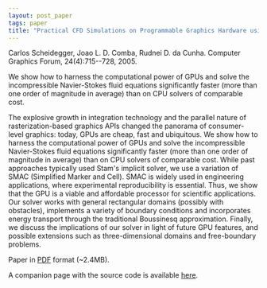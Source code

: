 ```yaml
---
layout: post_paper
tags: paper
title: "Practical CFD Simulations on Programmable Graphics Hardware using SMAC"
---
```


Carlos Scheidegger, Joao L. D. Comba, Rudnei D. da
Cunha. Computer Graphics Forum, 24(4):715--728, 2005.

We show how to harness the computational power of GPUs and
solve the incompressible Navier-Stokes fluid equations significantly
faster (more than one order of magnitude in average) than on CPU
solvers of comparable cost. 

The explosive growth in integration technology and the parallel nature
of rasterization-based graphics APIs changed the panorama of
consumer-level graphics: today, GPUs are cheap, fast and
ubiquitous. We show how to harness the computational power of GPUs and
solve the incompressible Navier-Stokes fluid equations significantly
faster (more than one order of magnitude in average) than on CPU
solvers of comparable cost. While past approaches typically used
Stam's implicit solver, we use a variation of SMAC (Simplified Marker
and Cell). SMAC is widely used in engineering applications, where
experimental reproducibility is essential. Thus, we show that the GPU
is a viable and affordable processor for scientific applications. Our
solver works with general rectangular domains (possibly with
obstacles), implements a variety of boundary conditions and
incorporates energy transport through the traditional Boussinesq
approximation. Finally, we discuss the implications of our solver in
light of future GPU features, and possible extensions such as
three-dimensional domains and free-boundary problems.

Paper in [PDF](http://www.sci.utah.edu/~cscheid/pubs/smac-cgf.pdf)
format (~2.4MB).

A companion page with the source code is available [here](http://cscheid.net/old/smac/).
